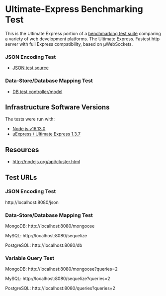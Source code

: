 # Ultimate-Express Benchmarking Test

This is the Ultimate Express portion of a [benchmarking test suite](../) comparing a variety of web development platforms.
The Ultimate Express. Fastest http server with full Express compatibility, based on µWebSockets.

### JSON Encoding Test

* [JSON test source](app.js)

### Data-Store/Database Mapping Test

* [DB test controller/model](app.js)

## Infrastructure Software Versions
The tests were run with:
* [Node.js v16.13.0](http://nodejs.org/)
* [µExpress / Ultimate Express 1.3.7](https://github.com/dimdenGD/ultimate-express)

## Resources
* http://nodejs.org/api/cluster.html

## Test URLs
### JSON Encoding Test

http://localhost:8080/json

### Data-Store/Database Mapping Test

MongoDB:
http://localhost:8080/mongoose

MySQL:
http://localhost:8080/sequelize

PostgreSQL:
http://localhost:8080/db

### Variable Query Test

MongoDB:
http://localhost:8080/mongoose?queries=2

MySQL:
http://localhost:8080/sequelize?queries=2

PostgreSQL:
http://localhost:8080/queries?queries=2
